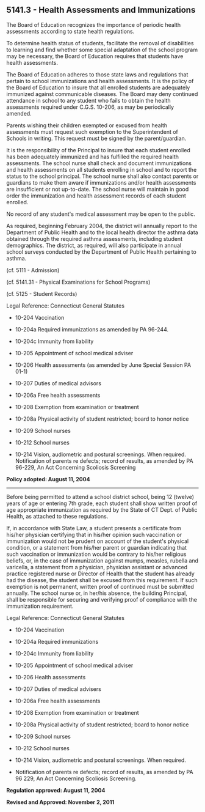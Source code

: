 ## 5141.3 - Health Assessments and Immunizations

The Board of Education recognizes the importance of periodic health assessments according to state health regulations.

To determine health status of students, facilitate the removal of disabilities to learning and find whether some special adaptation of the school program may be necessary, the Board of Education requires that students have health assessments.

The Board of Education adheres to those state laws and regulations that pertain to school immunizations and health assessments.  It is the policy of the Board of Education to insure that all enrolled students are adequately immunized against communicable diseases.  The Board may deny continued attendance in school to any student who fails to obtain the health assessments required under C.G.S. 10-206, as may be periodically amended.

Parents wishing their children exempted or excused from health assessments must request such exemption to the Superintendent of Schools in writing. This request must be signed by the parent/guardian.

It is the responsibility of the Principal to insure that each student enrolled has been adequately immunized and has fulfilled the required health assessments.  The school nurse shall check and document immunizations and health assessments on all students enrolling in school and to report the status to the school principal.  The school nurse shall also contact parents or guardians to make them aware if immunizations and/or health assessments are insufficient or not up-to-date.  The school nurse will maintain in good order the immunization and health assessment records of each student enrolled.

No record of any student's medical assessment may be open to the public.

As required, beginning February 2004, the district will annually report to the Department of Public Health and to the local health director the asthma data obtained through the required asthma assessments, including student demographics.  The district, as required, will also participate in annual school surveys conducted by the Department of Public Health pertaining to asthma.

(cf. 5111 - Admission)

(cf. 5141.31 - Physical Examinations for School Programs)

(cf. 5125 - Student Records)

Legal Reference:  Connecticut General Statutes

* 10-204  Vaccination

* 10-204a  Required immunizations as amended by PA 96-244.

* 10-204c  Immunity from liability

* 10-205  Appointment of school medical adviser

* 10-206  Health assessments (as amended by June Special Session PA 01-1)

* 10-207  Duties of medical advisors

* 10-206a Free health assessments

* 10-208 Exemption from examination or treatment

* 10-208a Physical activity of student restricted; board to honor notice

* 10-209 School nurses

* 10-212 School nurses

* 10-214 Vision, audiometric and postural screenings.  When required. Notification of parents re defects; record of results, as amended by PA 96-229, An Act Concerning Scoliosis Screening

**Policy adopted:  August 11, 2004**

---

Before being permitted to attend a school district school, being 12 (twelve) years of age or entering 7th  grade, each student shall show written proof of age appropriate immunization as required by the State of CT Dept. of Public Health, as attached to these regulations.

If, in accordance with State Law, a student presents a certificate from his/her physician certifying that in his/her opinion such vaccination or immunization would not be prudent on account of the student's physical condition, or a statement from his/her parent or guardian indicating that such vaccination or immunization would be contrary to his/her religious beliefs, or, in the case of immunization against mumps, measles, rubella and varicella, a statement from a physician, physician assistant or advanced practice registered nurse or Director of Health that the student has already had the disease, the student shall be excused from this requirement. If such exemption is not permanent, written proof of continued must be submitted annually. The school nurse or, in her/his absence, the building Principal, shall be responsible for securing and verifying proof of compliance with the immunization requirement.

Legal Reference:    Connecticut General Statutes

* 10-204 Vaccination

* 10-204a Required immunizations

* 10-204c Immunity from liability

* 10-205 Appointment of school medical adviser

* 10-206 Health assessments

* 10-207 Duties of medical advisers

* 10-206a Free health assessments

* 10-208 Exemption from examination or treatment

* 10-208a Physical activity of student restricted; board to honor notice

* 10-209 School nurses

* 10-212 School nurses

* 10-214 Vision, audiometric and postural screenings. When required.

* Notification of parents re defects; record of results, as amended by PA 96 229, An Act Concerning Scoliosis Screening.

**Regulation approved: August 11, 2004**

**Revised and Approved: November 2, 2011**

